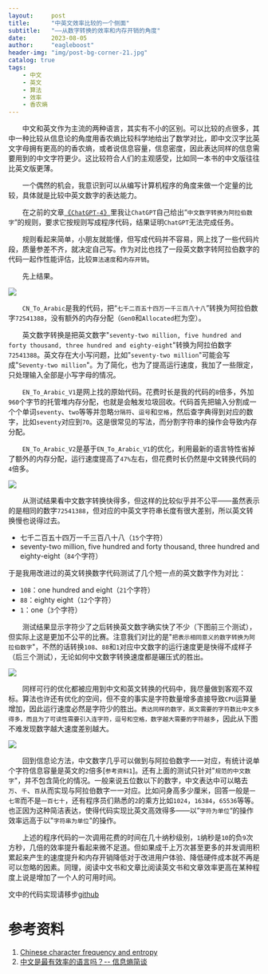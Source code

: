 ```yaml
---
layout:     post
title:      "中英文效率比较的一个侧面"
subtitle:   "——从数字转换的效率和内存开销的角度"
date:       2023-08-05
author:     "eagleboost"
header-img: "img/post-bg-corner-21.jpg"
catalog: true
tags:
    - 中文
    - 英文
    - 算法
    - 效率
    - 香农熵
---
```


&emsp;&emsp;中文和英文作为主流的两种语言，其实有不小的区别。可以比较的点很多，其中一种比较从信息论的角度用香农熵比较科学地给出了数学对比，即中文汉字比英文字母拥有更高的的香农熵，或者说信息容量，信息密度，因此表达同样的信息需要用到的中文字符更少。这比较符合人们的主观感受，比如同一本书的中文版往往比英文版更薄。

&emsp;&emsp;一个偶然的机会，我意识到可以从编写计算机程序的角度来做一个定量的比较，具体就是比较中英文数字的表达能力。

&emsp;&emsp;在之前的文章[《`ChatGPT-4`》](https://eagleboost.com/2023/03/20/ChatGPT-4/)里我让`ChatGPT`自己给出“`中文数字转换为阿拉伯数字`”的规则，要求它按规则写成程序代码，结果证明`ChatGPT`无法完成任务。

&emsp;&emsp;规则看起来简单，小朋友就能懂，但写成代码并不容易，网上找了一些代码片段，质量参差不齐，就决定自己写。作为对比也找了一段英文数字转阿拉伯数字的代码一起作性能评估，比较`算法速度`和`内存开销`。

&emsp;&emsp;先上结果。

![](https://filedn.com/lCdMuPWubK2H86dRAWfspRh/BlogImages/ArabicNumberConvertBenchmark.png)

&emsp;&emsp;`CN_To_Arabic`是我的代码，把“`七千二百五十四万一千三百八十八`”转换为阿拉伯数字`72541388`，没有额外的内存分配（`Gen0`和`Allocated`栏为空）。

&emsp;&emsp;英文数字转换是把英文数字"`seventy-two million, five hundred and forty thousand, three hundred and eighty-eight`"转换为阿拉伯数字`72541388`。英文存在大小写问题，比如"`seventy-two million`"可能会写成"`Seventy-two million`"。为了简化，也为了提高运行速度，我加了一些限定，只处理输入全部是小写字母的情况。

&emsp;&emsp;`EN_To_Arabic_V1`是网上找的原始代码。花费时长是我的代码的`8`倍多，外加`960`个字节的托管堆内存分配，也就是会触发垃圾回收。代码首先把输入分割成一个个单词`seventy`、`two`等等并忽略`分隔符`、`逗号`和`空格`，然后查字典得到对应的数字，比如`seventy`对应到`70`。这是很常见的写法，而分割字符串的操作会导致内存分配。

&emsp;&emsp;`EN_To_Arabic_V2`是基于`EN_To_Arabic_V1`的优化，利用最新的语言特性省掉了额外的内存分配，运行速度提高了`47%`左右，但花费时长仍然是中文转换代码的`4`倍多。

![](https://filedn.com/lCdMuPWubK2H86dRAWfspRh/BlogImages/ArabicNumberConvertBenchmarkChart.png)

&emsp;&emsp;从测试结果看中文数字转换快得多，但这样的比较似乎并不公平——虽然表示的是相同的数字`72541388`，但对应的中英文字符串长度有很大差别，所以英文转换慢也说得过去。

+ 七千二百五十四万一千三百八十八（`15`个字符）
+ seventy-two million, five hundred and forty thousand, three hundred and eighty-eight（`84`个字符）

于是我用改进过的英文转换数字代码测试了几个短一点的英文数字作为对比：

+ `108`：one hundred and eight（`21`个字符）
+ `88`：eighty eight（`12`个字符）
+ `1`：one（`3`个字符）

&emsp;&emsp;测试结果显示字符少了之后转换英文数字确实快了不少（下图前三个测试），但实际上这是更加不公平的比赛。注意我们对比的是"`把表示相同意义的数字转换为阿拉伯数字`"，不然的话转换`108`、`88`和`1`对应中文数字的运行速度更是快得不成样子（后三个测试），无论如何中文数字转换速度都是碾压式的胜出。

![](https://filedn.com/lCdMuPWubK2H86dRAWfspRh/BlogImages/ArabicNumberConvertBenchmarkSmall.png)

&emsp;&emsp;同样可行的优化都被应用到中文和英文转换的代码中，我尽量做到客观不双标。算法也许还有优化的空间，但不变的事实是字符数量增多直接导致`CPU`运算量增加，因此运行速度必然是字符少的胜出。`表达同样的数字，英文需要的字符数比中文多得多，而且为了可读性需要引入连字符，逗号和空格，数字越大需要的字符越多`，因此从下图不难发现数字越大速度差别越大。

![](https://filedn.com/lCdMuPWubK2H86dRAWfspRh/BlogImages/ArabicNumberConvertBenchmarkChartAll.png)


&emsp;&emsp;回到信息论方法，中文数字几乎可以做到与阿拉伯数字一一对应，有统计说单个字符信息容量是英文的`2`倍多[`参考资料1`]。还有上面的测试只针对"`规范的中文数字`"，并不包含简化的情况。一般来说五位数以下的数字，中文表达中可以略去`万`、`千`、`百`从而实现与阿拉伯数字一一对应。比如问身高多少厘米，回答一般是`一七零`而不是`一百七十`，还有程序员们熟悉的`2`的乘方比如`1024`，`16384`，`65536`等等。也正因为这种简洁表达，使得代码实现比英文高效得多——以”`字符为单位`“的操作效率远高于以"`字符串为单位`"的操作。

&emsp;&emsp;上述的程序代码的一次调用花费的时间在几十纳秒级别，`1`纳秒是`10`的负`9`次方秒，几倍的效率提升看起来微不足道。但如果成千上万次甚至更多的并发调用积累起来产生的速度提升和内存开销降低对于改进用户体验、降低硬件成本就不再是可以忽略的因素。同理，阅读中文书和文章比阅读英文书和文章效率更高在某种程度上说是增加了一个人的可用时间。

文中的代码实现请移步[github](https://github.com/eagleboost/ChineseNumberConvert)


# 参考资料

1. [Chinese character frequency and entropy](https://www.johndcook.com/blog/2019/10/18/chinese-character-entropy/)
2. [中文是最有效率的语言吗？-- 信息熵简谈](https://www.zhihu.com/tardis/zm/art/89958871?source_id=1005)